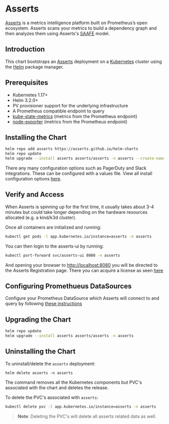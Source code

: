 # Asserts

[Asserts](http://www.asserts.ai) is a metrics intelligence platform built on Prometheus’s open ecosystem. Asserts scans your metrics to build a dependency graph and then analyzes them using Asserts's [SAAFE](https://docs.asserts.ai/understanding-saafe-model) model.

## Introduction

This chart bootstraps an [Asserts](https://www.asserts.ai) deployment on a [Kubernetes](https://kubernetes.io) cluster using the [Helm](https://helm.sh) package manager.

## Prerequisites

- Kubernetes 1.17+
- Helm 3.2.0+
- PV provisioner support for the underlying infrastructure
- A Prometheus compatible endpoint to query
- [kube-state-metrics](https://github.com/prometheus-community/helm-charts/tree/main/charts/kube-state-metrics) (metrics from the Prometheus endpoint)
- [node-exporter](https://github.com/prometheus-community/helm-charts/tree/main/charts/prometheus-node-exporter) (metrics from the Prometheus endpoint)

## Installing the Chart

```bash
helm repo add asserts https://asserts.github.io/helm-charts
helm repo update
helm upgrade --install asserts asserts/asserts -n asserts --create-namespace
```

There any many configuration options such as PagerDuty and Slack integrations. These can be configured with a values file.
View all install configuration options [here](https://github.com/asserts/helm-charts/blob/master/charts/asserts/values.yaml).

## Verify and Access

When Asserts is spinning up for the first time, it usually takes about 3-4 minutes
but could take longer depending on the hardware resources allocated (e.g. a kind/k3d cluster).

Once all containers are initialized and running:

```bash
kubectl get pods -l app.kubernetes.io/instance=asserts -n asserts
```

You can then login to the asserts-ui by running:

```bash
kubectl port-forward svc/asserts-ui 8080 -n asserts
```

And opening your browser to [http://localhost:8080](http://localhost:8080)
you will be directed to the Asserts Registration page. There you can acquire
a license as seen [here](https://docs.asserts.ai/getting-started/self-hosted/helm-chart#see-the-data)

## Configuring Promethueus DataSources

Configure your Prometheus DataSource which Asserts will connect to
and query by following [these instructions](https://docs.asserts.ai/integrations/data-source/prometheus)

## Upgrading the Chart

```bash
helm repo update
helm upgrade --install asserts asserts/asserts -n asserts
```
## Uninstalling the Chart

To uninstall/delete the `asserts` deployment:

```console
helm delete asserts -n asserts
```

The command removes all the Kubernetes components but PVC's associated with the chart and deletes the release.

To delete the PVC's associated with `asserts`:

```bash
kubectl delete pvc -l app.kubernetes.io/instance=asserts -n asserts
```

> **Note**: Deleting the PVC's will delete all asserts related data as well.
